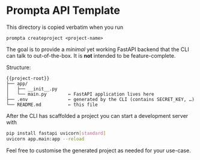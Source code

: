 # Prompta API Template

This directory is copied verbatim when you run

    prompta createproject <project-name>

The goal is to provide a _minimal_ yet working FastAPI backend that the CLI
can talk to out-of-the-box.  It is **not** intended to be feature-complete.

Structure:

```
{{project-root}}
├── app/
│   ├── __init__.py
│   └── main.py        ← FastAPI application lives here
├── .env               ← generated by the CLI (contains SECRET_KEY, …)
└── README.md          ← this file
```

After the CLI has scaffolded a project you can start a development server with

```bash
pip install fastapi uvicorn[standard]
uvicorn app.main:app --reload
```

Feel free to customise the generated project as needed for your use-case.
